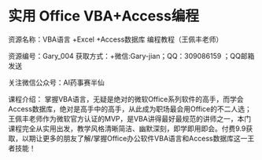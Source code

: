 # 实用 Office VBA+Access编程


资源名称：VBA语言 +Excel +Access数据库 编程教程（王佩丰老师） 

资源编号：Gary_004 获取方式：+微信:Gary-jian；QQ：309086159 ；QQ邮箱发送 

关注微信公众号：AI药事赛半仙 

课程介绍： 掌握VBA语言，无疑是绝对的微软Office系列软件的高手，而学会Access数据库，绝对是高手中的高手，从此成为职场最会用Office的不二人选；王佩丰老师作为微软官方认证的MVP，是VBA讲得最好最规范的讲师之一，本门课程完全从实用出发，教学风格清晰简洁、幽默深刻，即学即用即会。付费9.9获取，以期让更多的朋友了解/掌握Office办公软件VBA语言和Access数据库这一王者技能！
